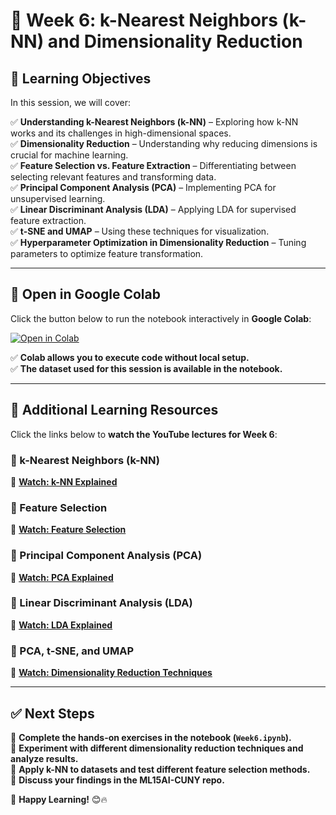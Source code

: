 # 📌 Week 6: k-Nearest Neighbors (k-NN) and Dimensionality Reduction  

## 🎯 Learning Objectives  
In this session, we will cover:  

✅ **Understanding k-Nearest Neighbors (k-NN)** – Exploring how k-NN works and its challenges in high-dimensional spaces.  
✅ **Dimensionality Reduction** – Understanding why reducing dimensions is crucial for machine learning.  
✅ **Feature Selection vs. Feature Extraction** – Differentiating between selecting relevant features and transforming data.  
✅ **Principal Component Analysis (PCA)** – Implementing PCA for unsupervised learning.  
✅ **Linear Discriminant Analysis (LDA)** – Applying LDA for supervised feature extraction.  
✅ **t-SNE and UMAP** – Using these techniques for visualization.  
✅ **Hyperparameter Optimization in Dimensionality Reduction** – Tuning parameters to optimize feature transformation.  

---  

## 📂 Open in Google Colab  
Click the button below to run the notebook interactively in **Google Colab**:  

[![Open in Colab](https://colab.research.google.com/assets/colab-badge.svg)](https://colab.research.google.com/github/PKhosravi-CityTech/ML15AI-CUNY/blob/main/Week06/Week6.ipynb)  

✅ **Colab allows you to execute code without local setup.**  
✅ **The dataset used for this session is available in the notebook.**  

---  

## 🎥 Additional Learning Resources  
Click the links below to **watch the YouTube lectures for Week 6**:  

### 🔹 k-Nearest Neighbors (k-NN)  
📌 **[Watch: k-NN Explained](https://youtu.be/b6uHw7QW_n4?si=M-LjG33NcEnnNkLY)**  

### 🔹 Feature Selection  
📌 **[Watch: Feature Selection](https://youtu.be/hCwTDTdYirg?si=pvvWSBdj4KT2VQgG)**  

### 🔹 Principal Component Analysis (PCA)  
📌 **[Watch: PCA Explained](https://youtu.be/FD4DeN81ODY?si=k9fbS8JoAYRfXXI2)**  

### 🔹 Linear Discriminant Analysis (LDA)  
📌 **[Watch: LDA Explained](https://youtu.be/azXCzI57Yfc?si=QxgyUG7_FkkTZSNX)**  

### 🔹 PCA, t-SNE, and UMAP  
📌 **[Watch: Dimensionality Reduction Techniques](https://youtu.be/o_cAOa5fMhE?si=FPjAfLF6aLbPQvlT)**  

---  

## ✅ Next Steps  
📌 **Complete the hands-on exercises in the notebook (`Week6.ipynb`).**  
📌 **Experiment with different dimensionality reduction techniques and analyze results.**  
📌 **Apply k-NN to datasets and test different feature selection methods.**  
📌 **Discuss your findings in the ML15AI-CUNY repo.**  

🚀 **Happy Learning!** 😊🔥


